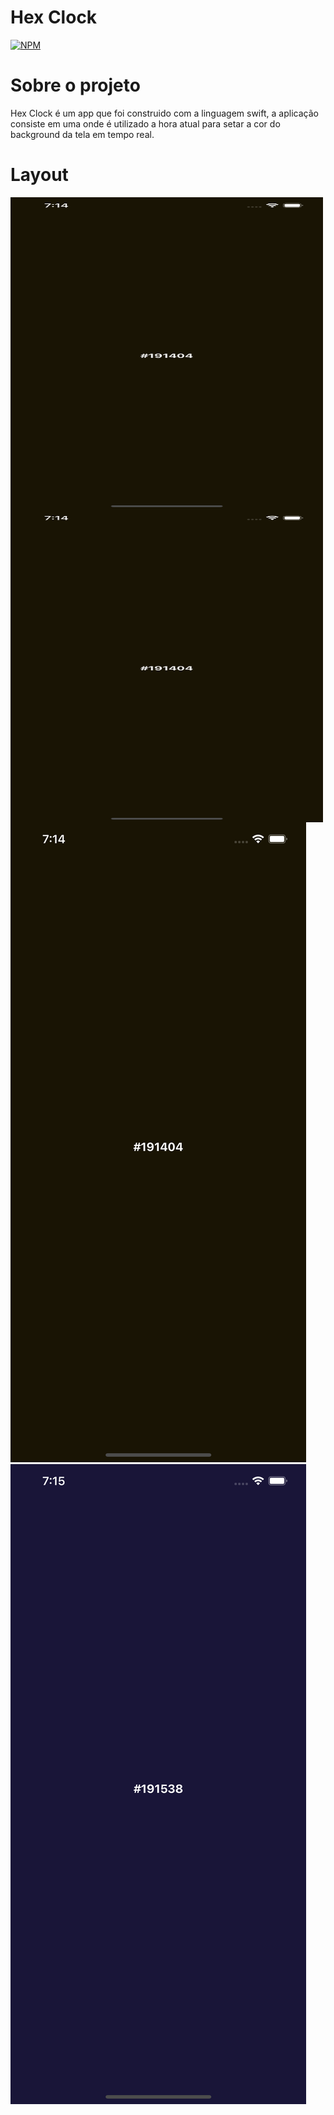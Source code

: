 # Hex Clock
[![NPM](https://img.shields.io/npm/l/react)](https://github.com/Gustavo-Gabriel/HexClock/blob/master/LICENSE)

# Sobre o projeto
Hex Clock é um app que foi construido com a linguagem swift, a aplicação consiste em uma onde é utilizado a hora atual para setar a cor do background da tela em tempo real.

# Layout
<a href="url"><img src="https://github.com/Gustavo-Gabriel/HexClock/blob/master/Assets/antes.png" align="left" height="500" width="500" ></a>
<a href="url"><img src="https://github.com/Gustavo-Gabriel/HexClock/blob/master/Assets/antes.png" align="left" height="500" width="500" ></a>
![Mobile 1](https://github.com/Gustavo-Gabriel/HexClock/blob/master/Assets/antes.png) ![Mobile 1](https://github.com/Gustavo-Gabriel/HexClock/blob/master/Assets/depois.png)
